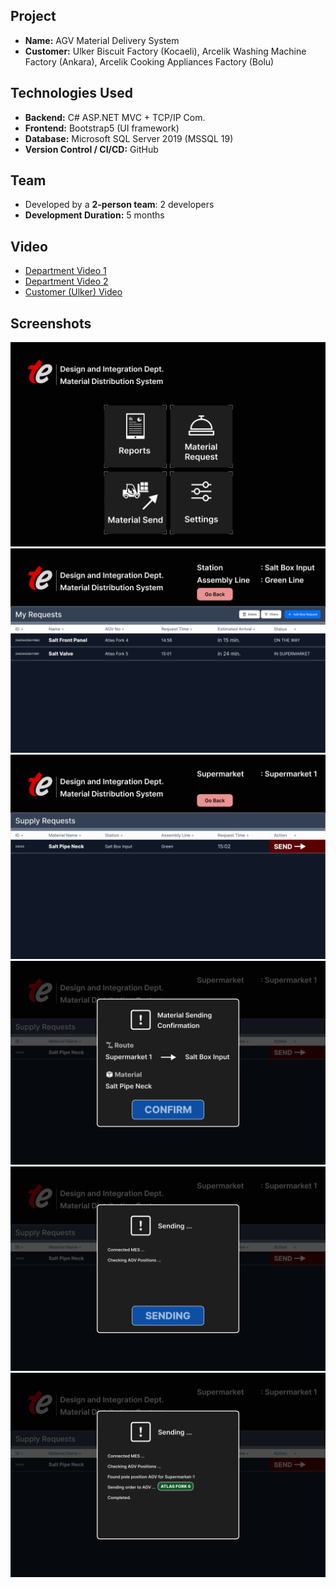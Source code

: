 ## Project

- **Name:** AGV Material Delivery System
- **Customer:** Ulker Biscuit Factory (Kocaeli), Arcelik Washing Machine Factory (Ankara), Arcelik Cooking Appliances Factory (Bolu)

## Technologies Used

- **Backend:** C# ASP.NET MVC + TCP/IP Com.
- **Frontend:** Bootstrap5 (UI framework)  
- **Database:** Microsoft SQL Server 2019 (MSSQL 19)  
- **Version Control / CI/CD:** GitHub

## Team

- Developed by a **2-person team**: 2 developers 
- **Development Duration:** 5 months

## Video
- [Department Video 1](https://youtu.be/g2KKHw9QC6g)
- [Department Video 2](https://youtu.be/MgRFOqDKFdg)
- [Customer (Ulker) Video](https://youtu.be/3CGMXO0Sjo0)

## Screenshots

![Desktop Screenshot](imgs/mainmenu.png)
![Desktop Screenshot](imgs/requests.png)
![Desktop Screenshot](imgs/supplyrequests.png)
![Desktop Screenshot](imgs/supply1.png)
![Desktop Screenshot](imgs/supply2.png)
![Desktop Screenshot](imgs/supply3.png)
